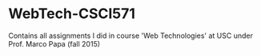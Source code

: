 # WebTech-CSCI571
Contains all assignments I did in course 'Web Technologies' at USC under Prof. Marco Papa (fall 2015)
